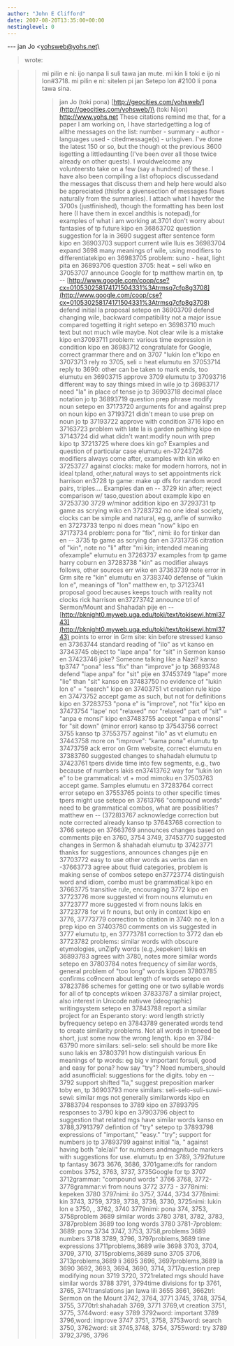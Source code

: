 ```yaml
---
author: "John E Clifford"
date: 2007-08-20T13:35:00+00:00
nestinglevel: 0
---
```

\---
 jan Jo <[yohsweb@yohs.net](mailto://yohsweb@yohs.net)\
> wrote:

>> mi pilin e ni: ijo nanpa li suli tawa jan mute. mi kin li toki e ijo ni lon#3718.
> mi pilin e ni: sitelen pi jan Setepo lon #2100 li pona tawa sina.
>>> jan Jo
>> (toki pona) [http://geocities.com/yohsweb/](http://geocities.com/yohsweb/)\
> (toki Nijon) http://www.yohs.net
>These citations remind me that, for a paper I am working on, I have startedgetting a log of allthe messages on the list: number - summary - author - languages used - citedmessage(s) - urlsgiven. I've done the latest 150 or so, but the though ot the previous 3600 isgetting a littledaunting (I've been over all those twice already on other quests). I wouldwelcome any volunteersto take on a few (say a hundred) of these. I have also been compiling a list oftopiocs discussedand the messages that discuss them and help here would also be appreciated (thisfor a givensection of messages flows naturally from the summaries). I attach what I havefor the 3700s (justfinished), though the formatting has been lost here (I have them in excel andthis is notepad),for examples of what i am working at.3701 don't worry about fantasies of tp future kipo en 36863702 question suggestion for la in 3690 suggest after sentence form kipo en 36903703 support current wile lluis es 36983704 expand 3698 many meanings of wile, using modifiers to differentiatekipo en 36983705 problem: suno - heat, light pita en 36893706 question 3705: heat = seli wiko en 37053707 announce Google for tp matthew martin en, tp --
[http://www.google.com/coop/cse?cx=010530258174171504331%3Atrmsq7cfp8g3708](http://www.google.com/coop/cse?cx=010530258174171504331%3Atrmsq7cfp8g3708) defend initial la proposal setepo en 36903709 defend changing wile, backward compatibility not a major issue compared togetting it right setepo en 36983710 much text but not much wile maybe. Not clear wile is a mistake kipo en37093711 problem: various time expression in condition kipo en 36983712 congratulate for Google, correct grammar there and on 3707 "lukin lon e"kipo en 37073713 rely ro 3705, seli = heat elumutu en 37053714 reply to 3690: other can be taken to mark ends, too elumutu en 36903715 approve 3709 elumutu tp 37093716 different way to say things mixed in wile jo tp 36983717 need "la" in place of tense jo tp 36903718 decimal place notation jo tp 36893719 question prep phrase modify noun setepo en 37173720 arguments for and against prep on noun kipo en 37193721 didn't mean to use prep on noun jo tp 37193722 approve with condition 3716 kipo en 37163723 problem with late la is garden pathing kipo en 37143724 did what didn't want:modify noun with prep kipo tp 37213725 where does kin go? Examples and question of particular case elumutu en-37243726 modifiers always come after, examples with kin wiko en 37253727 against clocks: make for modern horrors, not in ideal tpland, other,natural ways to set appointments rick harrison en3728 tp game: make up dfs for random word pairs, triples…. Examples dan en --
3729 kin after; reject comparison w/ taso,question about example kipo en 37253730 3729 w/minor addition kipo en 37293731 tp game as scrying wiko en 37283732 no one ideal society, clocks can be simple and natural, eg.g, anfle of sunwiko en 37273733 tenpo ni does mean "now" kipo en 37173734 problem: pona for "fix", nimi: ilo for tinker dan en --
3735 tp game as scrying dan en 37313736 citration of "kin", note no "li" after "mi kin; intended meaning ofexample" elumutu en 37263737 examples from tp game harry coburn en 37283738 "kin" as modifier always follows, other sources err wiko en 37363739 note error in Grm site re "kin" elumutu en 37383740 defense of "lukin lon e", meanings of "lon" matthew en, tp 37123741 proposal good becauses keeps touch with reality not clocks rick harrison en37273742 announce trl of Sermon/Mount and Shahadah pije en --
[http://bknight0.myweb.uga.edu/toki/text/tokisewi.html3743](http://bknight0.myweb.uga.edu/toki/text/tokisewi.html3743) points to error in Grm site: kin before stressed kanso en 37363744 standard reading of "ilo" as vt kanso en 37343745 object to "lape anpa" for "sit" in Sermon kanso en 37423746 joke? Someone talking like a Nazi? kanso tp3747 "pona" less "fix" than "improve" jo tp 36893748 defend "lape anpa" for "sit" pije en 37453749 "lape" more "lie" than "sit" kanso en 37483750 no evidence of "lukin lon e" = "search" kipo en 37403751 vt creation rule kipo en 37473752 accept game as such, but not for definitions kipo en 37283753 "pona e" is "improve", not "fix" kipo en 37473754 "lape' not "relaxed" nor "relaxed" part of "sit" = "anpa e monsi" kipo en37483755 accept "anpa e monsi" for "sit down" (minor error) kanso tp 37543756 correct 3755 kanso tp 37553757 against "ilo" as vt elumutu en 37443758 more on "improve": "kama pona" elumutu tp 37473759 ack error on Grm website, correct elumutu en 37383760 suggested changes to shahadah elumutu tp 37423761 tpers divide time into few segments, e.g., two because of numbers lakis en37413762 way for "lukin lon e" to be grammatical: vt + mod mimoku en 37503763 accept game. Samples elumutu en 37283764 correct error setepo en 37553765 points to other specific times tpers might use setepo en 37613766 "compound words" need to be grammatical combos, what are possiblities?matthew en --
 (3728)3767 acknowledge correction but note corrected already kanso tp 37643768 correction to 3766 setepo en 37663769 announces changes based on comments pije en 3760, 3754 3749, 37453770 suggested changes in Sermon & shahadah elumutu tp 37423771 thanks for suggestions, announces changes pije en 37703772 easy to use other words as verbs dan en -37663773 agree about fluid categories, problem is making sense of combos setepo en37723774 distinguish word and idiom, combo must be grammatical kipo en 37663775 transitive rule, encouraging 3772 kipo en 37723776 more suggested vi from nouns elumutu en 37723777 more suggested vi from nouns lakis en 37723778 for vi fr nouns, but only in context kipo en 3776, 37773779 correction to citation in 3740: no e, lon a prep kipo en 37403780 comments on vis suggested in 3777 elumutu tp, en 37773781 correction to 3772 dan eb 37723782 problems: similar words with obscure etymologies, unZipfy words (e.g.,kepeken) lakis en 36893783 agrees with 3780, notes more similar words setepo en 37803784 notes frequency of similar words, general problem of "too long" words kipoen 37803785 confirms co9ncern about length of words setepo en 37823786 schemes for getting one or two syllable words for all of tp concepts wikoen 37833787 a similar project, also interest in Unicode nativwe (ideographic) writingsystem setepo en 37843788 report a similar project for an Esperanto story: word length strictly byfrequency setepo en 37843789 generated words tend to create similarity problems. Not all words in tpneed be short, just some now the wrong length. kipo en 3784-63790 more similars: seli-selo: seli should be more like suno lakis en 37803791 how distinguish various En meanings of tp words: eg big v important forsuli, good and easy for pona? how say "try"? Need numbers\_should add asunofficial: suggestions for the digits. toby en --
3792 support shifted "la," suggest preposition marker toby en, tp 36903793 more similars: seli-selo-suli-suwi-sewi: similar mgs not generally similarwords kipo en 37883794 responses to 3789 kipo en 37893795 responses to 3790 kipo en 37903796 object to suggestion that related mgs have similar words kanso en 3788,37913797 defintion of "try" setepo tp 37893798 expressions of "important," "easy." "try"; support for numbers jo tp 37893799 against initial "la, " against having both "ale/ali" for numbers andmagnitude markers with suggestions for use. elumutu tp en 3789, 3792future tp fantasy 3673 3676, 3686, 3701game:dfs for random combos 3752, 3763, 3737, 3735Google for tp 3707 3712grammar: "compound words" 3766 3768, 3772- 3778grammar:vi from nouns 3772 3773 - 3778nimi: kepeken 3780 3797nimi: ilo 3757, 3744, 3734 3778nimi: kin 3743, 3759, 3739, 3738, 3736, 3730, 3725nimi: lukin lon e 3750, , 3762, 3740 3779nimi: pona 374, 3753, 3758problem 3689 similar words 3780 3781, 3782, 3783, 3787problem 3689 too long words 3780 3781-7problem: 3689: pona 3734 3747, 3753, 3758,problems 3689 numbers 3718 3789, 3796, 3797problems,3689 time expressions 3711problems,3689 wile 3698 3703, 3704, 3709, 3710, 3715problems,3689 suno 3705 3706, 3713problems,3689 li 3695 3696, 3697problems,3689 la 3690 3692, 3693, 3694, 3690, 3714, 3717question prep modifying noun 3719 3720, 3721related mgs should have similar words 3788 3791, 3794time divisions for tp 3761, 3765, 3741translations jan lawa lili 3655 3661, 3662trl: Sermon on the Mount 3742, 3764, 3771 3745, 3748, 3754, 3755, 3770trl:shahadah 3769, 3771 3769,vt creation 3751, 3775, 3744word: easy 3789 3792word: important 3789 3796,word: improve 3747 3751, 3758, 3753word: search 3750, 3762word: sit 3745,3748, 3754, 3755word: try 3789 3792,3795, 3796